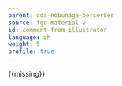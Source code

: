 ```yaml
---
parent: oda-nobunaga-berserker
source: fgo-material-v
id: comment-from-illustrator
language: zh
weight: 5
profile: true
---
```


{{missing}}

